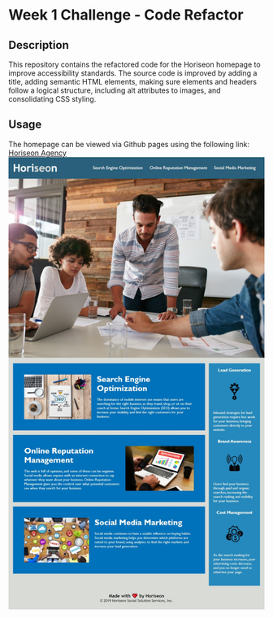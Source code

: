 # Week 1 Challenge - Code Refactor

## Description
This repository contains the refactored code for the Horiseon homepage to improve accessibility standards. The source code is improved by adding a title, adding semantic HTML elements, making sure elements and headers follow a logical structure, including alt attributes to images, and consolidating CSS styling.

## Usage
The homepage can be viewed via Github pages using the following link: [Horiseon Agency](https://djamz919.github.io/bootcamp-week1-challenge/)
![Screenshot of Horiseon Webpage](assets/images/horiseon-webpage-screenshot.jpg)